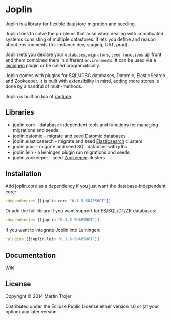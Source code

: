 # Joplin

Joplin is a library for flexible datastore migration and seeding.

Joplin tries to solve the problems that arise when dealing with complicated systems consisting of multiple datastores. It lets you define and reason about environments (for instance dev, staging, UAT, prod).

Joplin lets you declare your `databases`, `migrators`, `seed functions` up front and them combined them in different `environments`. It can be used via a [leiningen](http://leiningen.org) plugin or be called programatically.

Joplin comes with plugins for SQL/JDBC databases, Datomic, ElasticSearch and Zookeeper. It is built with extensibility in mind, adding more stores is done by a handful of multi-methods.

Joplin is built on top of [ragtime](https://github.com/weavejester/ragtime).

## Libraries

* joplin.core - database independent tools and functions for managing migrations and seeds
* joplin.datomic - migrate and seed [Datomic](http://datomic.com) databases
* joplin.elasticsearch - migrate and seed [Elasticsearch](http://elasticsearch.org) clusters
* joplin.jdbc - migrate and seed SQL databses with jdbc
* joplin.lein - a leiningen plugin run migrations and seeds
* joplin.zookeeper - seed [Zookeeper](http://zookeeper.apache.org) clusters

## Installation

Add joplin.core as a dependency if you just want the database-independent core:

```clojure
:dependencies [[joplin.core "0.1.5-SNAPSHOT"]]
```

Or add the full library if you want support for ES/SQL/DT/ZK databases:

```clojure
:dependencies [[joplin "0.1.5-SNAPSHOT"]]
```

If you want to integrate Joplin into Leiningen:

```clojure
:plugins [[joplin.lein "0.1.5-SNAPSHOT"]]
```

## Documentation

[Wiki](https://github.com/martintrojer/joplin/wiki)

## License

Copyright © 2014 Martin Trojer

Distributed under the Eclipse Public License either version 1.0 or (at
your option) any later version.
